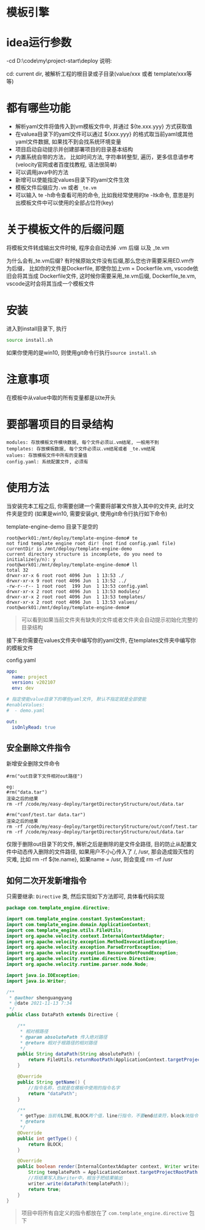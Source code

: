 # 模板引擎

# idea运行参数

-cd D:\code\my\project-start\deploy
说明:

cd: current dir, 被解析工程的根目录或子目录(value/xxx 或者 template/xxx等等)

# 都有哪些功能

- 解析yaml文件将值传入到vm模板文件中, 并通过 ${te.xxx.yyy} 方式获取值
- 在valuea目录下的yaml文件可以通过 ${xxx.yyy} 的格式取当前yaml或其他yaml文件数据, 如果找不到会找系统环境变量
- 项目启动自动提示并创建部署项目的目录基本结构
- 内置系统自带的方法， 比如时间方法, 字符串转整型, 遍历，更多信息请参考 (velocity官网或者百度找教程, 语法很简单)
- 可以调用java中的方法
- 新增可以使能指定values目录下的yaml文件生效
- 模板文件后缀应为`.vm` 或者 `_te.vm` 
- 可以输入 te -h命令查看可用的命令, 比如我经常使用的te -ltk命令, 意思是列出模板文件中可以使用的全部占位符(key)

# 关于模板文件的后缀问题

将模板文件转成输出文件时候, 程序会自动去掉 .vm 后缀 以及 _te.vm

为什么会有_te.vm后缀?
有时候原始文件没有后缀,那么您也许需要采用ED.vm作为后缀， 比如你的文件是Dockerfile, 即使你加上vm = Dockerfile.vm, vscode依旧会将其当成
Dockerfile文件, 这时候你需要采用_te.vm后缀, Dockerfile_te.vm, vscode这时会将其当成一个模板文件

# 安装

进入到install目录下, 执行

```sh
source install.sh
```

如果你使用的是win10, 则使用git命令行执行`source install.sh`

# 注意事项

在模板中从value中取的所有变量都是以te开头

# 要部署项目的目录结构

```text
modules: 存放模板文件模块数据, 每个文件必须以.vm结尾, 一般用不到
templates: 存放模板数据, 每个文件必须以.vm结尾或者 _te.vm结尾
values: 存放模板文件中所有的变量值
config.yaml: 系统配置文件, 必须有
```

# 使用方法

当安装完本工程之后, 你需要创建一个需要将部署文件放入其中的文件夹, 此时文件夹是空的 (如果是win10, 需要安装git, 使用git命令行执行如下命令)

template-engine-demo 目录下是空的

```shell
root@work01:/mnt/deploy/template-engine-demo# te
not find template engine root dir! (not find config.yaml file) currentDir is /mnt/deploy/template-engine-demo
current directory structure is incomplete, do you need to initialize(y/n): y
root@work01:/mnt/deploy/template-engine-demo# ll
total 32
drwxr-xr-x 6 root root 4096 Jun  1 13:53 ./
drwxr-xr-x 9 root root 4096 Jun  1 13:52 ../
-rw-r--r-- 1 root root  199 Jun  1 13:53 config.yaml
drwxr-xr-x 2 root root 4096 Jun  1 13:53 modules/
drwxr-xr-x 2 root root 4096 Jun  1 13:53 templates/
drwxr-xr-x 2 root root 4096 Jun  1 13:53 values/
root@work01:/mnt/deploy/template-engine-demo#
```

> 可以看到如果当前文件夹有缺失的文件或者文件夹会自动提示初始化完整的目录结构

接下来你需要在values文件夹中编写你的yaml文件, 在templates文件夹中编写你的模板文件

config.yaml

```yaml
app:
  name: project
  version: v202107
  env: dev

# 指定使能value目录下的哪些yaml文件, 默认不指定就是全部使能
#enableValues:
#  - demo.yaml

out:
  isOnlyRead: true
```

## 安全删除文件指令

新增安全删除文件命令

```vbscript
#rm("out目录下文件相对out路径")

eg:
#rm("data.tar") 
渲染之后的结果 
rm -rf /code/my/easy-deploy/targetDirectoryStructure/out/data.tar

#rm("conf/test.tar data.tar")
渲染之后的结果 
rm -rf /code/my/easy-deploy/targetDirectoryStructure/out/conf/test.tar
rm -rf /code/my/easy-deploy/targetDirectoryStructure/out/data.tar
```

仅限于删除out目录下的文件, 解析之后是删除的是文件全路径, 目的防止从配置文件中动态传入删除的文件路径, 如果用户不小心传入了 /, /usr, 那会造成毁灭性的灾难, 比如 rm -rf ${te.name}, 如果name = /usr, 则会变成 rm -rf /usr

## 如何二次开发新增指令

只需要继承: `Directive` 类, 然后实现如下方法即可, 具体看代码实现

```java
package com.template_engine.directive;

import com.template_engine.constant.SystemConstant;
import com.template_engine.domain.ApplicationContext;
import com.template_engine.utils.FileUtils;
import org.apache.velocity.context.InternalContextAdapter;
import org.apache.velocity.exception.MethodInvocationException;
import org.apache.velocity.exception.ParseErrorException;
import org.apache.velocity.exception.ResourceNotFoundException;
import org.apache.velocity.runtime.directive.Directive;
import org.apache.velocity.runtime.parser.node.Node;

import java.io.IOException;
import java.io.Writer;

/**
 * @author shenguangyang
 * @date 2021-11-13 7:34
 */
public class DataPath extends Directive {

    /**
     * 相对根路径
     * @param absolutePath 传入绝对路径
     * @return 相对于根路径的相对路径
     */
    public String dataPath(String absolutePath) {
        return FileUtils.returnRootPath(ApplicationContext.targetProjectRootPath, absolutePath) + "/" + SystemConstant.DATA_DIR_NAME;
    }

    @Override
    public String getName() {
        //指令名称，也就是在模板中使用的指令名字
        return "dataPath";
    }

    /**
     * getType:当前有LINE,BLOCK两个值，line行指令，不要end结束符，block块指令，需要end结束符
     * @return
     */
    @Override
    public int getType() {
        return BLOCK;
    }

    @Override
    public boolean render(InternalContextAdapter context, Writer writer, Node node) throws IOException, ResourceNotFoundException, ParseErrorException, MethodInvocationException {
        String templatePath = ApplicationContext.targetProjectRootPath + "/" + context.getCurrentTemplateName();
        //将结果写入到writer中，相当于把结果输出
        writer.write(dataPath(templatePath));
        return true;
    }
}
```

> 项目中将所有自定义的指令都放在了 `com.template_engine.directive` 包下